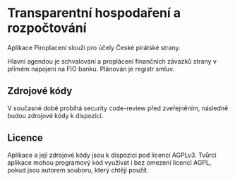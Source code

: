 # Transparentní hospodaření a rozpočtování
Aplikace Piroplacení slouží pro účely České pirátské strany.

Hlavní agendou je schvalování a proplácení finančních závazků strany v přímém napojení na FIO banku. Plánován je registr smluv.

## Zdrojové kódy
V současné době probíhá security code-review před zveřejněním, následně budou zdrojové kódy k dispozici.

## Licence
Aplikace a její zdrojové kódy jsou k dispozici pod licencí AGPLv3. Tvůrci aplikace mohou programový kód využívat i bez omezení licencí AGPL, pokud jsou autorem souboru, který chtějí použít.
